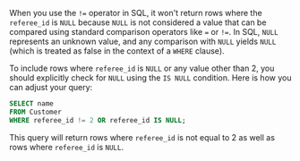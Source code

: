 When you use the `!=` operator in SQL, it won't return rows where the `referee_id` is `NULL` because `NULL` is not considered a value that can be compared using standard comparison operators like `=` or `!=`. In SQL, `NULL` represents an unknown value, and any comparison with `NULL` yields `NULL` (which is treated as false in the context of a `WHERE` clause).

To include rows where `referee_id` is `NULL` or any value other than 2, you should explicitly check for `NULL` using the `IS NULL` condition. Here is how you can adjust your query:

```sql
SELECT name 
FROM Customer 
WHERE referee_id != 2 OR referee_id IS NULL;
```

This query will return rows where `referee_id` is not equal to 2 as well as rows where `referee_id` is `NULL`.
